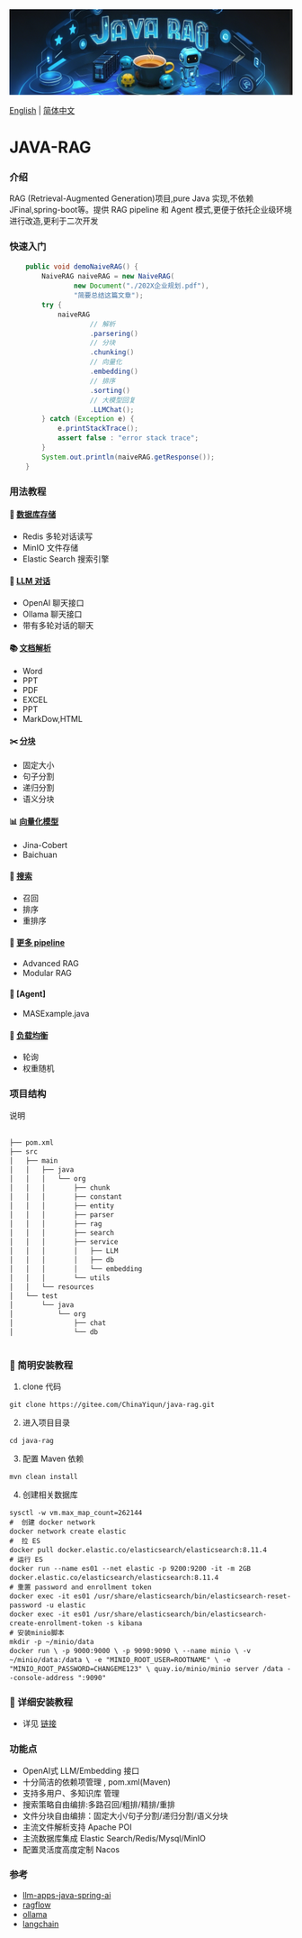 <div align="center">
<a href="">
<img src="webapp/resources/biglog.png" alt="ragflow logo">
</a>
</div>

[English](README.md) | [简体中文](README_ch.md)
# JAVA-RAG

### 介绍
RAG (Retrieval-Augmented Generation)项目,pure Java 实现,不依赖JFinal,spring-boot等。提供 RAG pipeline 和 Agent 模式,更便于依托企业级环境进行改造,更利于二次开发
### 快速入门
```java
    public void demoNaiveRAG() {
        NaiveRAG naiveRAG = new NaiveRAG(
                new Document("./202X企业规划.pdf"),
                "简要总结这篇文章");
        try {
            naiveRAG
                    // 解析
                    .parsering()
                    // 分块
                    .chunking()
                    // 向量化
                    .embedding()
                    // 排序
                    .sorting()
                    // 大模型回复
                    .LLMChat();
        } catch (Exception e) {
            e.printStackTrace();
            assert false : "error stack trace";
        }
        System.out.println(naiveRAG.getResponse());
    }
```

### 用法教程

#### 💽 [数据库存储](doc/db.md)
- Redis 多轮对话读写
- MinIO 文件存储
- Elastic Search 搜索引擎
#### 🧠 [LLM 对话](doc/LLM.md)
- OpenAI 聊天接口
- Ollama 聊天接口
- 带有多轮对话的聊天
#### 📚 [文档解析](doc/parser.md)
- Word
- PPT
- PDF
- EXCEL
- PPT
- MarkDow,HTML
#### ✂️ [分块](doc/chunk.md)
- 固定大小
- 句子分割
- 递归分割
- 语义分块
#### 📊 [向量化模型](doc/embedding.md)
- Jina-Cobert
- Baichuan
#### 🔎 [搜索](doc/search.md)
- 召回
- 排序
- 重排序
#### 🎁 [更多 pipeline](doc/pipeline.md)
- Advanced RAG
- Modular RAG
#### 🦾 [Agent]
- MASExample.java
#### 🎰 [负载均衡](doc/balance.md)
- 轮询
- 权重随机
### 项目结构
说明
```shell

├── pom.xml
├── src
│   ├── main
│   │   ├── java
│   │   │   └── org
│   │   │       ├── chunk
│   │   │       ├── constant
│   │   │       ├── entity
│   │   │       ├── parser
│   │   │       ├── rag
│   │   │       ├── search
│   │   │       ├── service
│   │   │       │   ├── LLM
│   │   │       │   ├── db
│   │   │       │   └── embedding
│   │   │       └── utils
│   │   └── resources
│   └── test
│       └── java
│           └── org
│               ├── chat
│               └── db


```

### 🧒 简明安装教程

1.  clone 代码
```shell
git clone https://gitee.com/ChinaYiqun/java-rag.git
```    
2. 进入项目目录
```shell
cd java-rag
```
3. 配置 Maven 依赖
```shell
mvn clean install
```

4. 创建相关数据库

```shell
sysctl -w vm.max_map_count=262144
#  创建 docker network
docker network create elastic
#  拉 ES
docker pull docker.elastic.co/elasticsearch/elasticsearch:8.11.4
# 运行 ES
docker run --name es01 --net elastic -p 9200:9200 -it -m 2GB docker.elastic.co/elasticsearch/elasticsearch:8.11.4
# 重置 password and enrollment token
docker exec -it es01 /usr/share/elasticsearch/bin/elasticsearch-reset-password -u elastic
docker exec -it es01 /usr/share/elasticsearch/bin/elasticsearch-create-enrollment-token -s kibana
# 安装minio脚本
mkdir -p ~/minio/data
docker run \ -p 9000:9000 \ -p 9090:9090 \ --name minio \ -v ~/minio/data:/data \ -e "MINIO_ROOT_USER=ROOTNAME" \ -e "MINIO_ROOT_PASSWORD=CHANGEME123" \ quay.io/minio/minio server /data --console-address ":9090"
```
### 🥸 详细安装教程
- 详见 [链接](doc/install.md)

### 功能点

- OpenAI式 LLM/Embedding 接口
- 十分简洁的依赖项管理 , pom.xml(Maven)
- 支持多用户、多知识库 管理
- 搜索策略自由编排:多路召回/粗排/精排/重排
- 文件分块自由编排：固定大小/句子分割/递归分割/语义分块
- 主流文件解析支持 Apache POI
- 主流数据库集成 Elastic Search/Redis/Mysql/MinIO
- 配置灵活度高度定制 Nacos




### 参考

- [llm-apps-java-spring-ai](https://github.com/ThomasVitale/llm-apps-java-spring-ai/tree/main)
- [ragflow](https://github.com/infiniflow/ragflow)
- [ollama](https://github.com/ollama/ollama)
- [langchain](https://github.com/langchain-ai/langchain)